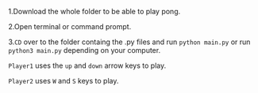 1.Download the whole folder to be able to play pong.

2.Open terminal or command prompt.
 
3.`CD` over to the folder containg the .py files and run  `python main.py` or run `python3 main.py` depending on your computer.
 

`Player1` uses the `up` and `down` arrow keys to play.


`Player2` uses `W` and `S` keys to play.

